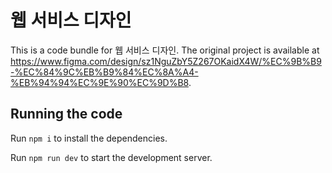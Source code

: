 
  # 웹 서비스 디자인

  This is a code bundle for 웹 서비스 디자인. The original project is available at https://www.figma.com/design/sz1NguZbY5Z267OKaidX4W/%EC%9B%B9-%EC%84%9C%EB%B9%84%EC%8A%A4-%EB%94%94%EC%9E%90%EC%9D%B8.

  ## Running the code

  Run `npm i` to install the dependencies.

  Run `npm run dev` to start the development server.
  